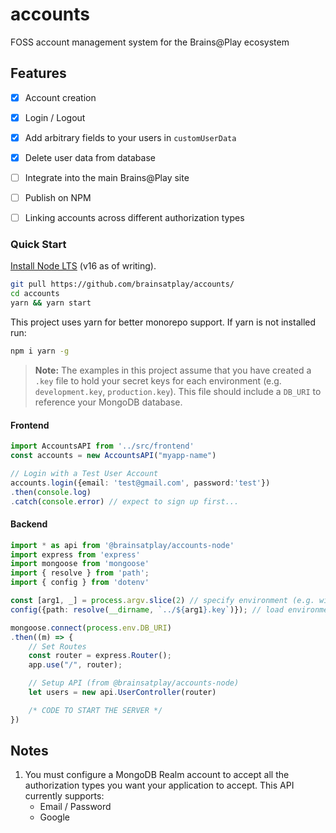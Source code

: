 # accounts
 FOSS account management system for the Brains@Play ecosystem


## Features
- [x] Account creation
- [x] Login / Logout
- [x] Add arbitrary fields to your users in `customUserData`
- [x] Delete user data from database

- [ ] Integrate into the main Brains@Play site
- [ ] Publish on NPM
- [ ] Linking accounts across different authorization types

### Quick Start
[Install Node LTS](https://nodejs.org/en/download/) (v16 as of writing).

```sh
git pull https://github.com/brainsatplay/accounts/
cd accounts
yarn && yarn start
```
This project uses yarn for better monorepo support. If yarn is not installed run:

```sh
npm i yarn -g
```

> **Note:** The examples in this project assume that you have created a `.key` file to hold your secret keys for each environment (e.g. `development.key`, `production.key`). This file should include a `DB_URI` to reference your MongoDB database.

#### Frontend
```typescript
import AccountsAPI from '../src/frontend'
const accounts = new AccountsAPI("myapp-name")

// Login with a Test User Account
accounts.login({email: 'test@gmail.com', password:'test'})
.then(console.log)
.catch(console.error) // expect to sign up first...

```


#### Backend
```typescript
import * as api from '@brainsatplay/accounts-node'
import express from 'express'
import mongoose from 'mongoose'
import { resolve } from 'path';
import { config } from 'dotenv'

const [arg1, _] = process.argv.slice(2) // specify environment (e.g. with first argument)
config({path: resolve(__dirname, `../${arg1}.key`)}); // load environment variables

mongoose.connect(process.env.DB_URI)
.then((m) => {
    // Set Routes
    const router = express.Router();
    app.use("/", router);

    // Setup API (from @brainsatplay/accounts-node)
    let users = new api.UserController(router)

    /* CODE TO START THE SERVER */
})
```

## Notes
1. You must configure a MongoDB Realm account to accept all the authorization types you want your application to accept. This API currently supports: 
    - Email / Password
    - Google